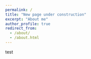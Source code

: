 ```yaml
---
permalink: /
title: "New page under construction"
excerpt: "About me"
author_profile: true
redirect_from: 
  - /about/
  - /about.html
---
```


test
